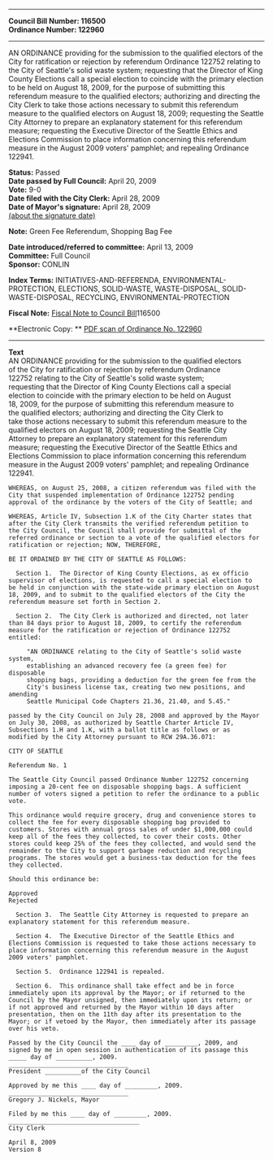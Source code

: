 * * * * *  
  
**Council Bill Number: [](#h0)[](#h2)116500**   
**Ordinance Number: 122960**  
  
* * * * *  
  
AN ORDINANCE providing for the submission to the qualified electors of the City for ratification or rejection by referendum Ordinance 122752 relating to the City of Seattle's solid waste system; requesting that the Director of King County Elections call a special election to coincide with the primary election to be held on August 18, 2009, for the purpose of submitting this referendum measure to the qualified electors; authorizing and directing the City Clerk to take those actions necessary to submit this referendum measure to the qualified electors on August 18, 2009; requesting the Seattle City Attorney to prepare an explanatory statement for this referendum measure; requesting the Executive Director of the Seattle Ethics and Elections Commission to place information concerning this referendum measure in the August 2009 voters' pamphlet; and repealing Ordinance 122941.  
  
**Status:** Passed   
**Date passed by Full Council:** April 20, 2009   
**Vote:** 9-0   
**Date filed with the City Clerk:** April 28, 2009   
**Date of Mayor's signature:** April 28, 2009   
[(about the signature date)](/~public/approvaldate.htm)   
  
**Note:** Green Fee Referendum, Shopping Bag Fee  
  
  
**Date introduced/referred to committee:** April 13, 2009   
**Committee:** Full Council   
**Sponsor:** CONLIN   
  
**Index Terms:** INITIATIVES-AND-REFERENDA, ENVIRONMENTAL-PROTECTION, ELECTIONS, SOLID-WASTE, WASTE-DISPOSAL, SOLID-WASTE-DISPOSAL, RECYCLING, ENVIRONMENTAL-PROTECTION  
  
**Fiscal Note:** [Fiscal Note to Council Bill](http://clerk.seattle.gov/~public/fnote/116500.htm)[](#h1)[](#h3)116500  
  
**Electronic Copy: ** [PDF scan of Ordinance No. 122960](/~archives/Ordinances/Ord_122960.pdf)  
  
* * * * *  
  
**Text**  
    AN ORDINANCE providing for the submission to the qualified electors  
    of the City for ratification or rejection by referendum Ordinance  
    122752 relating to the City of Seattle's solid waste system;  
    requesting that the Director of King County Elections call a special  
    election to coincide with the primary election to be held on August  
    18, 2009, for the purpose of submitting this referendum measure to  
    the qualified electors; authorizing and directing the City Clerk to  
    take those actions necessary to submit this referendum measure to the  
    qualified electors on August 18, 2009; requesting the Seattle City  
    Attorney to prepare an explanatory statement for this referendum  
    measure; requesting the Executive Director of the Seattle Ethics and  
    Elections Commission to place information concerning this referendum  
    measure in the August 2009 voters' pamphlet; and repealing Ordinance  
    122941.  
  
    WHEREAS, on August 25, 2008, a citizen referendum was filed with the  
    City that suspended implementation of Ordinance 122752 pending  
    approval of the ordinance by the voters of the City of Seattle; and  
  
    WHEREAS, Article IV, Subsection 1.K of the City Charter states that  
    after the City Clerk transmits the verified referendum petition to  
    the City Council, the Council shall provide for submittal of the  
    referred ordinance or section to a vote of the qualified electors for  
    ratification or rejection; NOW, THEREFORE,  
  
    BE IT ORDAINED BY THE CITY OF SEATTLE AS FOLLOWS:  
  
      Section 1.  The Director of King County Elections, as ex officio  
    supervisor of elections, is requested to call a special election to  
    be held in conjunction with the state-wide primary election on August  
    18, 2009, and to submit to the qualified electors of the City the  
    referendum measure set forth in Section 2.  
  
      Section 2.  The City Clerk is authorized and directed, not later  
    than 84 days prior to August 18, 2009, to certify the referendum  
    measure for the ratification or rejection of Ordinance 122752  
    entitled:  
  
         "AN ORDINANCE relating to the City of Seattle's solid waste system,  
         establishing an advanced recovery fee (a green fee) for disposable  
         shopping bags, providing a deduction for the green fee from the  
         City's business license tax, creating two new positions, and amending  
         Seattle Municipal Code Chapters 21.36, 21.40, and 5.45."  
  
    passed by the City Council on July 28, 2008 and approved by the Mayor  
    on July 30, 2008, as authorized by Seattle Charter Article IV,  
    Subsections 1.H and 1.K, with a ballot title as follows or as  
    modified by the City Attorney pursuant to RCW 29A.36.071:  
  
    CITY OF SEATTLE  
  
    Referendum No. 1  
  
    The Seattle City Council passed Ordinance Number 122752 concerning  
    imposing a 20-cent fee on disposable shopping bags. A sufficient  
    number of voters signed a petition to refer the ordinance to a public  
    vote.  
  
    This ordinance would require grocery, drug and convenience stores to  
    collect the fee for every disposable shopping bag provided to  
    customers. Stores with annual gross sales of under $1,000,000 could  
    keep all of the fees they collected, to cover their costs. Other  
    stores could keep 25% of the fees they collected, and would send the  
    remainder to the City to support garbage reduction and recycling  
    programs. The stores would get a business-tax deduction for the fees  
    they collected.  
  
    Should this ordinance be:  
  
    Approved  
    Rejected  
  
      Section 3.  The Seattle City Attorney is requested to prepare an  
    explanatory statement for this referendum measure.  
  
      Section 4.  The Executive Director of the Seattle Ethics and  
    Elections Commission is requested to take those actions necessary to  
    place information concerning this referendum measure in the August  
    2009 voters' pamphlet.  
  
      Section 5.  Ordinance 122941 is repealed.  
  
      Section 6.  This ordinance shall take effect and be in force  
    immediately upon its approval by the Mayor; or if returned to the  
    Council by the Mayor unsigned, then immediately upon its return; or  
    if not approved and returned by the Mayor within 10 days after  
    presentation, then on the 11th day after its presentation to the  
    Mayor; or if vetoed by the Mayor, then immediately after its passage  
    over his veto.  
  
    Passed by the City Council the ____ day of _________, 2009, and  
    signed by me in open session in authentication of its passage this  
    _____ day of __________, 2009.  
    _________________________________  
    President __________of the City Council  
  
    Approved by me this ____ day of _________, 2009.  
    _________________________________  
    Gregory J. Nickels, Mayor  
  
    Filed by me this ____ day of _________, 2009.  
    ____________________________________  
    City Clerk  
  
    April 8, 2009  
    Version 8  
